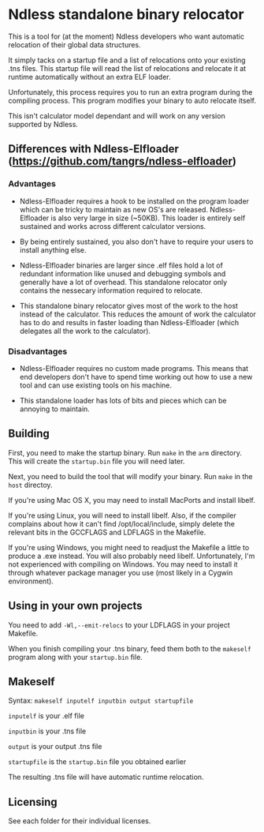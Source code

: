 # Ndless standalone binary relocator

This is a tool for (at the moment) Ndless developers who want automatic relocation of their global data structures.

It simply tacks on a startup file and a list of relocations onto your existing .tns files. This startup file will read the list of relocations and relocate it at runtime automatically without an extra ELF loader.

Unfortunately, this process requires you to run an extra program during the compiling process. This program modifies your binary to auto relocate itself.

This isn't calculator model dependant and will work on any version supported by Ndless.

## Differences with Ndless-Elfloader (https://github.com/tangrs/ndless-elfloader)

### Advantages

* Ndless-Elfloader requires a hook to be installed on the program loader which can be tricky to maintain as new OS's are released. Ndless-Elfloader is also very large in size (~50KB). This loader is entirely self sustained and works across different calculator versions.

* By being entirely sustained, you also don't have to require your users to install anything else.

* Ndless-Elfloader binaries are larger since .elf files hold a lot of redundant information like unused and debugging symbols and generally have a lot of overhead. This standalone relocator only contains the nessecary information required to relocate.

* This standalone binary relocator gives most of the work to the host instead of the calculator. This reduces the amount of work the calculator has to do and results in faster loading than Ndless-Elfloader (which delegates all the work to the calculator).

### Disadvantages

* Ndless-Elfloader requires no custom made programs. This means that end developers don't have to spend time working out how to use a new tool and can use existing tools on his machine.

* This standalone loader has lots of bits and pieces which can be annoying to maintain.


## Building

First, you need to make the startup binary. Run ```make``` in the ```arm``` directory. This will create the ```startup.bin``` file you will need later.

Next, you need to build the tool that will modify your binary. Run ```make``` in the ```host``` directoy.

If you're using Mac OS X, you may need to install MacPorts and install libelf.

If you're using Linux, you will need to install libelf. Also, if the compiler complains about how it can't find /opt/local/include, simply delete the relevant bits in the GCCFLAGS and LDFLAGS in the Makefile.

If you're using Windows, you might need to readjust the Makefile a little to produce a .exe instead. You will also probably need libelf. Unfortunately, I'm not experienced with compiling on Windows. You may need to install it through whatever package manager you use (most likely in a Cygwin environment).

## Using in your own projects

You need to add ```-Wl,--emit-relocs``` to your LDFLAGS in your project Makefile.

When you finish compiling your .tns binary, feed them both to the ```makeself``` program along with your ```startup.bin``` file.

## Makeself

Syntax: ```makeself inputelf inputbin output startupfile```

```inputelf``` is your .elf file

```inputbin``` is your .tns file

```output``` is your output .tns file

```startupfile``` is the ```startup.bin``` file you obtained earlier

The resulting .tns file will have automatic runtime relocation.

## Licensing

See each folder for their individual licenses.